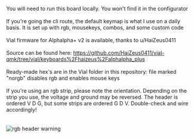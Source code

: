 You will need to run this board locally. You won't find it in the configurator
<br />
<br />If you're going the cli route, the default keymap is what I use on a daily basis. It is set up with rgb, mousekeys, combos, and some custom code
<br />
<br />Vial firmware for Alphalpha+ v2 is available, thanks to u/HaiZeus0411 
<br />
<br />Source can be found here: https://github.com/HaiZeus0411/vial-qmk/tree/vial/keyboards%2Fhaizeus%2Falphalpha_plus
<br />
<br />Ready-made hex's are in the Vial folder in this repository: file marked "norgb" disables rgb and enables mouse keys
<br />
<br />If you're using an rgb strip, please note the orientation. Depending on the strip you use, the voltage and ground may be reversed. The header is ordered V D G, but some strips are ordered G D V. Double-check and wire accordingly!
<br />
<br />
<br />![rgb header warning](https://user-images.githubusercontent.com/69826495/193648980-f9f59beb-1a6e-491c-a0b8-f8d3ab143101.jpg)
